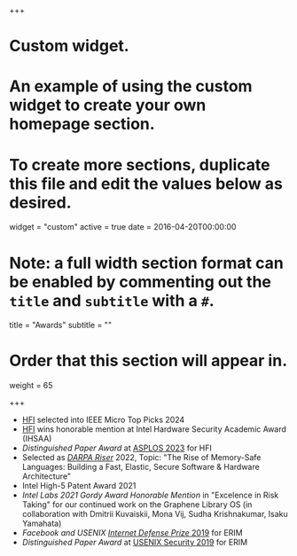 +++
# Custom widget.
# An example of using the custom widget to create your own homepage section.
# To create more sections, duplicate this file and edit the values below as desired.
widget = "custom"
active = true
date = 2016-04-20T00:00:00

# Note: a full width section format can be enabled by commenting out the `title` and `subtitle` with a `#`.
title = "Awards"
subtitle = ""

# Order that this section will appear in.
weight = 65

+++

* [HFI](publication/narayan-2024/) selected into IEEE Micro Top Picks 2024
* [HFI](publication/narayan-2023/) wins honorable mention at Intel Hardware Security Academic Award (IHSAA)
* *Distinguished Paper Award* at <a
  href="https://asplos-conference.org/2023"
  target="_blank">ASPLOS 2023</a> for HFI
* Selected as *[DARPA Riser](https://forward.darpa.mil/risers)* 2022, Topic:
  "The Rise of Memory-Safe Languages: Building a Fast, Elastic, Secure Software & Hardware Architecture"
* Intel High-5 Patent Award 2021
* *Intel Labs 2021 Gordy Award Honorable Mention* in "Excelence in Risk Taking" for our
  continued work on the Graphene Library OS (in collaboration with Dmitrii
  Kuvaiskii, Mona Vij, Sudha Krishnakumar, Isaku Yamahata)
* *Facebook and USENIX <a
href="https://research.fb.com/blog/2019/08/facebook-awards-100000-to-2019-internet-defense-prize-winners/"
target="_blank">Internet Defense Prize* 2019</a> for ERIM
* *Distinguished Paper Award* at <a
  href="https://www.usenix.org/conferences/best-papers?taxonomy_vocabulary_1_tid=2019&title_1=Security"
  target="_blank">USENIX Security 2019</a> for ERIM
